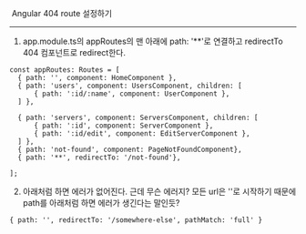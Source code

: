 ​										Angular 404 route 설정하기

------

1. app.module.ts의 appRoutes의 맨 아래에 path: '**'로 연결하고 redirectTo 404 컴포넌트로 redirect한다.

```
const appRoutes: Routes = [
  { path: '', component: HomeComponent },
  { path: 'users', component: UsersComponent, children: [
      { path: ':id/:name', component: UserComponent },
  ] },

  { path: 'servers', component: ServersComponent, children: [
      { path: ':id', component: ServerComponent },
      { path: ':id/edit', component: EditServerComponent },
  ] },
  { path: 'not-found', component: PageNotFoundComponent},
  { path: '**', redirectTo: '/not-found'},

];

```

2. 아래처럼 하면 에러가 없어진다. 근데 무슨 에러지? 모든 url은 ''로 시작하기 때문에 path를 아래처럼 하면 에러가 생긴다는 말인듯?

```
{ path: '', redirectTo: '/somewhere-else', pathMatch: 'full' }
```

